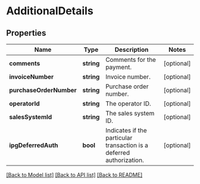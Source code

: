 # AdditionalDetails

## Properties
Name | Type | Description | Notes
------------ | ------------- | ------------- | -------------
**comments** | **string** | Comments for the payment. | [optional] 
**invoiceNumber** | **string** | Invoice number. | [optional] 
**purchaseOrderNumber** | **string** | Purchase order number. | [optional] 
**operatorId** | **string** | The operator ID. | [optional] 
**salesSystemId** | **string** | The sales system ID. | [optional] 
**ipgDeferredAuth** | **bool** | Indicates if the particular transaction is a deferred authorization. | [optional] 

[[Back to Model list]](../README.md#documentation-for-models) [[Back to API list]](../README.md#documentation-for-api-endpoints) [[Back to README]](../README.md)


